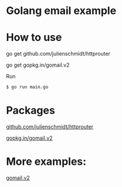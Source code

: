 # Golang email example

# How to use

go get github.com/julienschmidt/httprouter

go get gopkg.in/gomail.v2

Run

```sh
$ go run main.go
```

# Packages

[github.com/julienschmidt/httprouter](https://github.com/julienschmidt/httprouter)

[gopkg.in/gomail.v2](https://gopkg.in/gomail.v2)

# More examples:

[gomail.v2](https://godoc.org/gopkg.in/gomail.v2)

